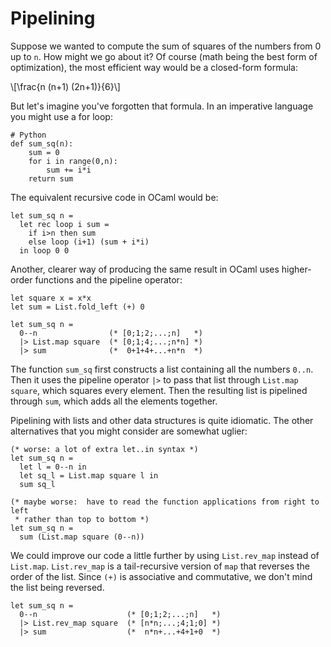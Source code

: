 # Pipelining

Suppose we wanted to compute the sum of squares of the numbers from 0 up to `n`.
How might we go about it?  Of course (math being the best form of optimization),
the most efficient way would be a closed-form formula: 

\\[\frac{n (n+1) (2n+1)}{6}\\]

But let's imagine you've forgotten that formula.
In an imperative language you might use a for loop:
```
# Python
def sum_sq(n):
	sum = 0
	for i in range(0,n):
		sum += i*i
	return sum
```
The equivalent recursive code in OCaml would be:
```
let sum_sq n =
  let rec loop i sum =
    if i>n then sum
    else loop (i+1) (sum + i*i)
  in loop 0 0
```

Another, clearer way of producing the same result in OCaml uses higher-order
functions and the pipeline operator:
```
let square x = x*x
let sum = List.fold_left (+) 0
       
let sum_sq n =
  0--n                (* [0;1;2;...;n]   *)
  |> List.map square  (* [0;1;4;...;n*n] *)
  |> sum              (*  0+1+4+...+n*n  *)
```
The function `sum_sq` first constructs a list containing all the numbers `0..n`.
Then it uses the pipeline operator `|>` to pass that list through `List.map square`,
which squares every element.  Then the resulting list is pipelined through
`sum`, which adds all the elements together. 

Pipelining with lists and other data structures is quite idiomatic.  The other
alternatives that you might consider are somewhat uglier:
```
(* worse: a lot of extra let..in syntax *)
let sum_sq n =
  let l = 0--n in
  let sq_l = List.map square l in
  sum sq_l
  
(* maybe worse:  have to read the function applications from right to left
 * rather than top to bottom *)
let sum_sq n =
  sum (List.map square (0--n))
```

We could improve our code a little further by using `List.rev_map` instead
of `List.map`.  `List.rev_map` is a tail-recursive version of `map` that
reverses the order of the list.  Since `(+)` is associative and commutative, we don't
mind the list being reversed.
```
let sum_sq n =
  0--n                    (* [0;1;2;...;n]   *)
  |> List.rev_map square  (* [n*n;...;4;1;0] *)
  |> sum                  (*  n*n+...+4+1+0  *)
```